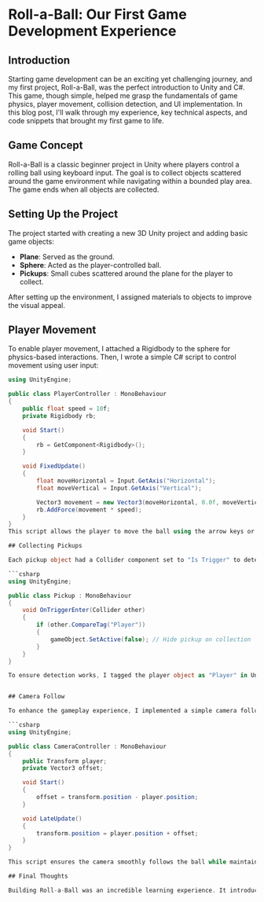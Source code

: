# Roll-a-Ball: Our First Game Development Experience

## Introduction

Starting game development can be an exciting yet challenging journey, and my first project, Roll-a-Ball, was the perfect introduction to Unity and C#. This game, though simple, helped me grasp the fundamentals of game physics, player movement, collision detection, and UI implementation. In this blog post, I'll walk through my experience, key technical aspects, and code snippets that brought my first game to life.

## Game Concept

Roll-a-Ball is a classic beginner project in Unity where players control a rolling ball using keyboard input. The goal is to collect objects scattered around the game environment while navigating within a bounded play area. The game ends when all objects are collected.

## Setting Up the Project

The project started with creating a new 3D Unity project and adding basic game objects:

- **Plane**: Served as the ground.
- **Sphere**: Acted as the player-controlled ball.
- **Pickups**: Small cubes scattered around the plane for the player to collect.

After setting up the environment, I assigned materials to objects to improve the visual appeal.

## Player Movement

To enable player movement, I attached a Rigidbody to the sphere for physics-based interactions. Then, I wrote a simple C# script to control movement using user input:

```csharp
using UnityEngine;

public class PlayerController : MonoBehaviour
{
    public float speed = 10f;
    private Rigidbody rb;

    void Start()
    {
        rb = GetComponent<Rigidbody>();
    }

    void FixedUpdate()
    {
        float moveHorizontal = Input.GetAxis("Horizontal");
        float moveVertical = Input.GetAxis("Vertical");

        Vector3 movement = new Vector3(moveHorizontal, 0.0f, moveVertical);
        rb.AddForce(movement * speed);
    }
}
This script allows the player to move the ball using the arrow keys or WASD. The FixedUpdate() method ensures smooth physics-based movement.

## Collecting Pickups

Each pickup object had a Collider component set to "Is Trigger" to detect player interaction. A script was attached to detect when the ball collides with a pickup and removes it from the scene:

```csharp
using UnityEngine;

public class Pickup : MonoBehaviour
{
    void OnTriggerEnter(Collider other)
    {
        if (other.CompareTag("Player"))
        {
            gameObject.SetActive(false); // Hide pickup on collection
        }
    }
}

To ensure detection works, I tagged the player object as "Player" in Unity's Inspector.


## Camera Follow

To enhance the gameplay experience, I implemented a simple camera follow system using a script:

```csharp
using UnityEngine;

public class CameraController : MonoBehaviour
{
    public Transform player;
    private Vector3 offset;

    void Start()
    {
        offset = transform.position - player.position;
    }

    void LateUpdate()
    {
        transform.position = player.position + offset;
    }
}

This script ensures the camera smoothly follows the ball while maintaining a fixed offset.

## Final Thoughts

Building Roll-a-Ball was an incredible learning experience. It introduced me to Unity's physics engine, user input handling, collision detection, and UI updates. While the game itself is simple, it lays a solid foundation for future projects. My next steps include adding sound effects, visual effects, and refining player controls.
